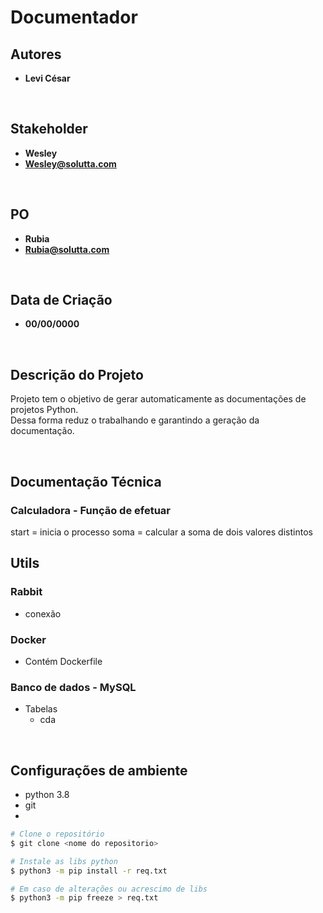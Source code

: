 # Documentador 

## Autores

- **Levi César** 

<br>

## Stakeholder

- **Wesley**
- **Wesley@solutta.com**

<br>

## PO

- **Rubia**
- **Rubia@solutta.com**

<br>

## Data de Criação 

- **00/00/0000** 

<br>

## Descrição do Projeto

Projeto tem o objetivo de gerar automaticamente as documentações de projetos Python. <br>
Dessa forma reduz o trabalhando e garantindo a geração da documentação. 

<br>

## Documentação Técnica

### Calculadora - Função de efetuar 
start = inicia o processo
soma = calcular a soma de dois valores distintos
<br>
## Utils

### Rabbit

- conexão 

### Docker

- Contém Dockerfile <br>

### Banco de dados - MySQL

- Tabelas
    - cda

<br>

## Configurações de ambiente

- python 3.8
- git
- 

```bash
# Clone o repositório
$ git clone <nome do repositorio>

# Instale as libs python
$ python3 -m pip install -r req.txt

# Em caso de alterações ou acrescimo de libs
$ python3 -m pip freeze > req.txt

````